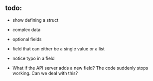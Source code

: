 ## todo:

- show defining a struct
- complex data
- optional fields
- field that can either be a single value or a list
- notice typo in a field

- What if the API server adds a new field? The code suddenly stops working. Can we deal with this?
